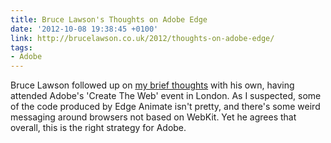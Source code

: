 ```yaml
---
title: Bruce Lawson's Thoughts on Adobe Edge
date: '2012-10-08 19:38:45 +0100'
link: http://brucelawson.co.uk/2012/thoughts-on-adobe-edge/
tags:
- Adobe
---
```

Bruce Lawson followed up on [my brief thoughts][1] with his own, having attended Adobe's 'Create The Web' event in London. As I suspected, some of the code produced by Edge Animate isn't pretty, and there's some weird messaging around browsers not based on WebKit. Yet he agrees that overall, this is the right strategy for Adobe.

[1]: /2012/10/adobe_edge/
